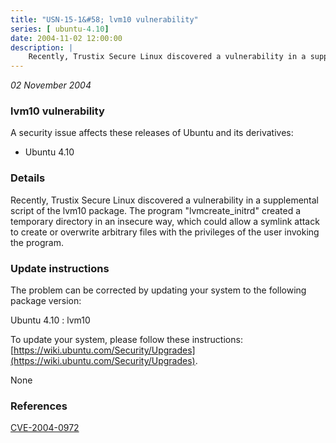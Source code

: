 ```yaml
---
title: "USN-15-1&#58; lvm10 vulnerability"
series: [ ubuntu-4.10]
date: 2004-11-02 12:00:00
description: |
    Recently, Trustix Secure Linux discovered a vulnerability in a supplemental script of the lvm10 package. The program &quot;lvmcreate_initrd&quot; created a temporary directory in an insecure way, which could allow a symlink attack to create or overwrite arbitrary files with the privileges of the user invoking the program.
--- 
```

 
 

*02 November 2004*

### lvm10 vulnerability

A security issue affects these releases of Ubuntu and its derivatives:

* Ubuntu 4.10

### Details

Recently, Trustix Secure Linux discovered a vulnerability in a supplemental script of the lvm10 package. The program &quot;lvmcreate_initrd&quot; created a temporary directory in an insecure way, which could allow a symlink attack to create or overwrite arbitrary files with the privileges of the user invoking the program.

### Update instructions

The problem can be corrected by updating your system to the following package version:

Ubuntu 4.10
 : lvm10 

To update your system, please follow these instructions: [https://wiki.ubuntu.com/Security/Upgrades](https://wiki.ubuntu.com/Security/Upgrades).

None

### References

 
 [CVE-2004-0972](http://people.ubuntu.com/~ubuntu-security/cve/CVE-2004-0972)
 

